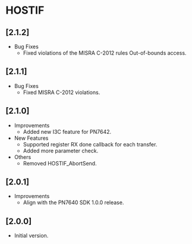 # HOSTIF

## [2.1.2]

- Bug Fixes
  - Fixed violations of the MISRA C-2012 rules Out-of-bounds access.

## [2.1.1]

- Bug Fixes
  - Fixed MISRA C-2012 violations.

## [2.1.0]

- Improvements
  - Added new I3C feature for PN7642.
- New Features
  - Supported register RX done callback for each transfer.
  - Added more parameter check.
- Others
  - Removed HOSTIF_AbortSend.

## [2.0.1]

- Improvements
  - Align with the PN7640 SDK 1.0.0 release.

## [2.0.0]

- Initial version.
